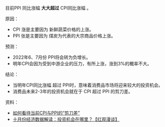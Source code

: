 
目前PPI 同比涨幅 **大大超过** CPI同比涨幅 。

原因：

* CPI 涨是主要因为 新鲜蔬菜价格的上涨。
* PPI 张是主要因为 煤炭为代表的大宗商品价格上涨。

预测：

* 2022年6、7月份 PPI将会转为负增长。
* 明年CPI会因为受到中游企业的压力，有所上涨，涨到3%的概率不大。

结论：

* 当明年CPI同比涨幅 超过 PPI时，意味着消费品市场将迎来较大的投资机会。
* 消费品未来2-3年的投资机会就在于 CPI 超过 PPI 的剪刀差。

资料：

* [如何看待当前CPI与PPI的“剪刀差”][1]
* [十月份经济数据解读：投资机会在哪里？【红观漫谈】][2]

[1]: https://www.ccps.gov.cn/dxsy/202110/t20211027_151005.shtml
[2]: https://www.bilibili.com/video/BV15L411g78K?t=84